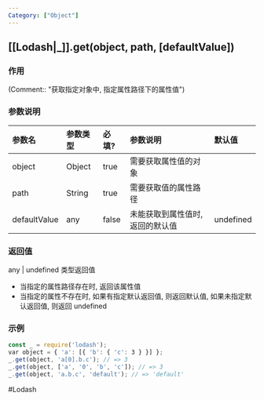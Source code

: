 ```yaml
---
Category: ["Object"]
---
```

## [[Lodash|_]].get(object, path, \[defaultValue\])
### 作用
(Comment:: "获取指定对象中, 指定属性路径下的属性值")

### 参数说明
|参数名|参数类型|必填?|参数说明|默认值|
|:-|:-|:-|:-|:-|
|object|Object|true|需要获取属性值的对象||
|path|String|true|需要获取值的属性路径||
|defaultValue|any|false|未能获取到属性值时,返回的默认值|undefined|

### 返回值
any \| undefined 类型返回值
- 当指定的属性路径存在时, 返回该属性值
- 当指定的属性不存在时, 如果有指定默认返回值, 则返回默认值, 如果未指定默认返回值, 则返回 undefined

### 示例
```javascript
const _ = require('lodash');
var object = { 'a': [{ 'b': { 'c': 3 } }] };
_.get(object, 'a[0].b.c'); // => 3
_.get(object, ['a', '0', 'b', 'c']); // => 3
_.get(object, 'a.b.c', 'default'); // => 'default'
```

#Lodash 